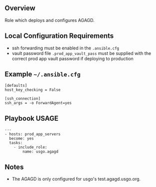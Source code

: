 ## Overview
Role which deploys and configures AGAGD.

## Local Configuration Requirements
* ssh forwarding must be enabled in the `.ansible.cfg`
* vault password file `.prod_app_vault_pass` must be supplied with the correct 
  prod app vault password if deploying to production

## Example `~/.ansible.cfg`
```
[defaults]
host_key_checking = False

[ssh_connection]
ssh_args = -o ForwardAgent=yes
```

## Playbook USAGE
```
---
- hosts: prod_app_servers
  become: yes
  tasks:
    - include_role:
        name: usgo.agagd
```

## Notes
* The AGAGD is only configured for usgo's test.agagd.usgo.org.
